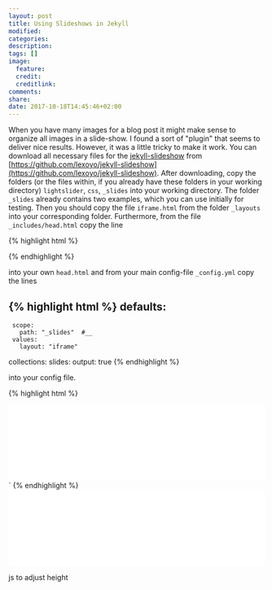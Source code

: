 ```yaml
---
layout: post
title: Using Slideshows in Jekyll
modified:
categories:
description:
tags: []
image:
  feature:
  credit:
  creditlink:
comments:
share:
date: 2017-10-18T14:45:46+02:00
---
```


When you have many images for a blog post it might make sense to organize all images in a slide-show. I found a sort of "plugin" that seems to deliver nice results. However, it was a little tricky to make it work. You can download all necessary files for the [jekyll-slideshow](https://github.com/lexoyo/jekyll-slideshow) from [https://github.com/lexoyo/jekyll-slideshow](https://github.com/lexoyo/jekyll-slideshow). After downloading, copy the folders (or the files within, if you already have these folders in your working directory) `lightslider`, `css`, `_slides` into your working directory. The folder `_slides` already contains two examples, which you can use initially for testing. Then you should copy the file `iframe.html` from the folder `_layouts` into your corresponding folder. Furthermore, from the file `_includes/head.html`  copy the line

{% highlight html %}
<script src="//ajax.googleapis.com/ajax/libs/jquery/1.11.0/jquery.min.js"></script>
 {% endhighlight %}

 into your own `head.html` and from your main config-file `_config.yml` copy the lines

{% highlight html %}
 defaults:
   -
     scope:
       path: "_slides"  #__
     values:
       layout: "iframe"

 collections:
   slides:
     output: true
{% endhighlight %}

into your config file.

{% highlight html %}
<iframe class="slideshow-iframe" src="{{ site.url}}/slides/my-pics1.html"
style="width:100%" frameborder="0" scrolling="no" onload="resizeIframe(this)"></iframe>`
{% endhighlight %}

<iframe class="slideshow-iframe" src="{{ site.url}}/slides/my-pics1.html" style="width:100%" frameborder="0" scrolling="no" onload="resizeIframe(this)"></iframe>

js to adjust height
